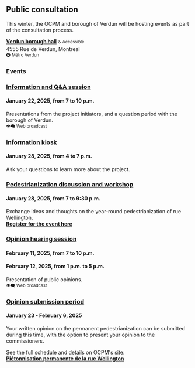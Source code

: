 ## Public consultation

This winter, the OCPM and borough of Verdun will be hosting events as part of the consultation process.

**[Verdun borough hall](https://maps.app.goo.gl/zbKSuApg6Sc211Fv6)** <small>♿️ Accessible</small>  
4555 Rue de Verdun, Montreal  
<small>🚇 Métro Verdun</small>  

<h3 style="margin-block-end: 0.5em;">Events</h3>  

### <a href="https://ocpm.qc.ca/fr/wellington#:~:text=2025-,S%C3%A9ance,questions%2Dr%C3%A9ponses" target="_blank" rel="noopeners">Information and Q&A session</a>

#### January 22, 2025, from 7 to 10 p.m.

Presentations from the project initiators, and a question period with the borough of Verdun.  
<small>👁️‍🗨️ Web broadcast</small>

### <a href="https://ocpm.qc.ca/fr/wellington#:~:text=Kiosque%20d'information" target="_blank" rel="noopeners">Information kiosk</a>

#### January 28, 2025, from 4 to 7 p.m.

Ask your questions to learn more about the project.

### <a href="https://ocpm.qc.ca/fr/wellington#:~:text=Atelier%2Ddiscussion%20sur%20la%20pi%C3%A9tonnisation" target="_blank" rel="noopeners">Pedestrianization discussion and workshop</a>

#### January 28, 2025, from 7 to 9:30 p.m.

Exchange ideas and thoughts on the year-round pedestrianization of rue Wellington.  
<strong><a href="https://www.eventbrite.ca/e/atelier-collaboratif-pietonnisation-permanente-de-la-rue-wellington-tickets-1119897636979?aff=oddtdtcreator" target="_blank">Register for the event here</a></strong>


### <a href="https://ocpm.qc.ca/fr/wellington#:~:text=S%C3%A9ance%20d'audition%20des%20opinions" target="_blank" rel="noopeners">Opinion hearing session</a>

#### February 11, 2025, from 7 to 10 p.m.

#### February 12, 2025, from 1 p.m. to 5 p.m.

Presentation of public opinions.  
<small>👁️‍🗨️ Web broadcast</small>

### <a href="https://ocpm.qc.ca/fr/wellington#:~:text=P%C3%A9riode%20pour%20exprimer%20son%20opinion" target="_blank" rel="noopeners">Opinion submission period</a>

#### January 23 - February 6, 2025

Your written opinion on the permanent pedestrianization can be submitted during this time, with the option to present your opinion to the commissioners.

See the full schedule and details on OCPM's site:  
<strong><a href="https://ocpm.qc.ca/fr/wellington" target="_blank">Piétonnisation permanente de la rue Wellington</a></strong>
